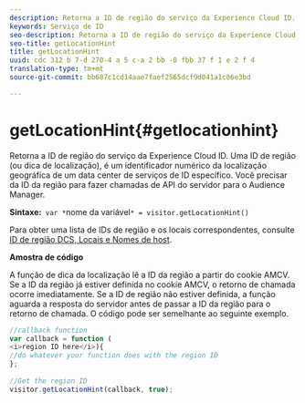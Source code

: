 ```yaml
---
description: Retorna a ID de região do serviço da Experience Cloud ID. Uma ID de região (ou dica de localização), é um identificador numérico da localização geográfica de um data center de serviços de ID específico. Você precisar da ID da região para fazer chamadas de API do servidor para o Audience Manager.
keywords: Serviço de ID
seo-description: Retorna a ID de região do serviço da Experience Cloud ID. Uma ID de região (ou dica de localização), é um identificador numérico da localização geográfica de um data center de serviços de ID específico. Você precisar da ID da região para fazer chamadas de API do servidor para o Audience Manager.
seo-title: getLocationHint
title: getLocationHint
uuid: cdc 312 b 7-d 270-4 a 5 c-a 2 bb -0 fbb 37 f 1 e 2 f 4
translation-type: tm+mt
source-git-commit: bb687c1cd14aae7faef2565dcf9d041a1c06e3bd

---
```



# getLocationHint{#getlocationhint}

Retorna a ID de região do serviço da Experience Cloud ID. Uma ID de região (ou dica de localização), é um identificador numérico da localização geográfica de um data center de serviços de ID específico. Você precisar da ID da região para fazer chamadas de API do servidor para o Audience Manager.

**Sintaxe:**` var *`nome da variável`* = visitor.getLocationHint()`

Para obter uma lista de IDs de região e os locais correspondentes, consulte [ID de região DCS, Locais e Nomes de host](https://marketing.adobe.com/resources/help/en_US/aam/dcs-regions.html).

**Amostra de código**

A função de dica da localização lê a ID da região a partir do cookie AMCV. Se a ID da região já estiver definida no cookie AMCV, o retorno de chamada ocorre imediatamente. Se a ID de região não estiver definida, a função aguarda a resposta do servidor antes de passar a ID da região para o retorno de chamada. O código pode ser semelhante ao seguinte exemplo.

```js
//callback function 
var callback = function ( 
<i>region ID here</i>){ 
//do whatever your function does with the region ID 
}; 
 
//Get the region ID 
visitor.getLocationHint(callback, true); 
```

